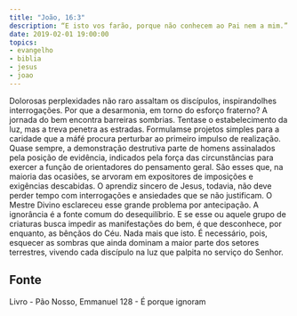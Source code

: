 ```yaml
---
title: "João, 16:3"
description: “E isto vos farão, porque não conhecem ao Pai nem a mim.” - Jesus 
date: 2019-02-01 19:00:00
topics: 
- evangelho
- biblia
- jesus
- joao
---
```


Dolorosas perplexidades não raro assaltam os discípulos, inspirando­lhes
interrogações.
Por que a desarmonia, em torno do esforço fraterno?
A jornada do bem encontra barreiras sombrias.
Tenta­se o estabelecimento da luz, mas a treva penetra as estradas.
Formulam­se projetos simples para a caridade que a má­fé procura
perturbar ao primeiro impulso de realização.
Quase sempre, a demonstração destrutiva parte de homens assinalados pela
posição de evidência, indicados pela força das circunstâncias para exercer a função
de orientadores do pensamento geral. São esses que, na maioria das ocasiões, se
arvoram em expositores de imposições e exigências descabidas.
O aprendiz sincero de Jesus, todavia, não deve perder tempo com
interrogações e ansiedades que se não justificam.
O Mestre Divino esclareceu esse grande problema por antecipação.
A ignorância é a fonte comum do desequilíbrio. E se esse ou aquele grupo
de criaturas busca impedir as manifestações do bem, é que desconhece, por
enquanto, as bênçãos do Céu.
Nada mais que isto.
É necessário, pois, esquecer as sombras que ainda dominam a maior parte
dos setores terrestres, vivendo cada discípulo na luz que palpita no serviço do
Senhor.




## Fonte
Livro - Pão Nosso, Emmanuel
128 - É porque ignoram
